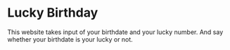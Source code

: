 # Lucky Birthday

This website takes input of your birthdate and your lucky number. And say whether your birthdate is your lucky or not.
